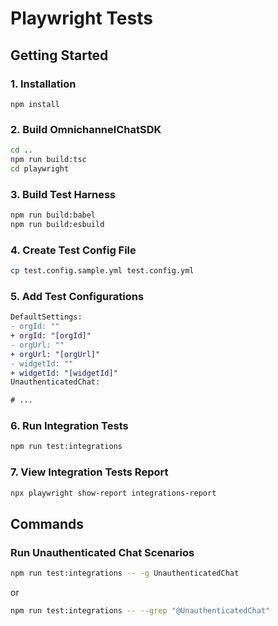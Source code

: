 # Playwright Tests

## Getting Started

### 1. Installation
```
npm install
```

### 2. Build OmnichannelChatSDK

```sh
cd ..
npm run build:tsc
cd playwright
```

### 3. Build Test Harness

```sh
npm run build:babel
npm run build:esbuild
```

### 4. Create Test Config File

```sh
cp test.config.sample.yml test.config.yml
```

### 5. Add Test Configurations

```diff
DefaultSettings:
- orgId: ""
+ orgId: "[orgId]"
- orgUrl: ""
+ orgUrl: "[orgUrl]"
- widgetId: ""
+ widgetId: "[widgetId]"
UnauthenticatedChat:

# ...
```

### 6. Run Integration Tests

```sh
npm run test:integrations
```

### 7. View Integration Tests Report

```sh
npx playwright show-report integrations-report
```

## Commands

### Run Unauthenticated Chat Scenarios

```sh
npm run test:integrations -- -g UnauthenticatedChat
```

or

```sh
npm run test:integrations -- --grep "@UnauthenticatedChat"
```